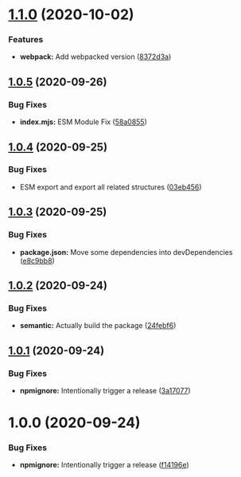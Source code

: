# [1.1.0](https://github.com/zaida04/Quizizz.js/compare/v1.0.5...v1.1.0) (2020-10-02)


### Features

* **webpack:** Add webpacked version ([8372d3a](https://github.com/zaida04/Quizizz.js/commit/8372d3aaa69d4a301bba3c86eeb6ab016c08ff32))

## [1.0.5](https://github.com/zaida04/Quizizz.js/compare/v1.0.4...v1.0.5) (2020-09-26)


### Bug Fixes

* **index.mjs:** ESM Module Fix ([58a0855](https://github.com/zaida04/Quizizz.js/commit/58a0855b12dc7094b28c6020e1be79fb16a97f79))

## [1.0.4](https://github.com/zaida04/Quizizz.js/compare/v1.0.3...v1.0.4) (2020-09-25)


### Bug Fixes

* ESM export and export all related structures ([03eb456](https://github.com/zaida04/Quizizz.js/commit/03eb4565a6b641f8db685333e8e6cd7e1bce016a))

## [1.0.3](https://github.com/zaida04/Quizizz.js/compare/v1.0.2...v1.0.3) (2020-09-25)


### Bug Fixes

* **package.json:** Move some dependencies into devDependencies ([e8c9bb8](https://github.com/zaida04/Quizizz.js/commit/e8c9bb8cf334d373f243e83921e35b44293acd10))

## [1.0.2](https://github.com/zaida04/Quizizz.js/compare/v1.0.1...v1.0.2) (2020-09-24)


### Bug Fixes

* **semantic:** Actually build the package ([24febf6](https://github.com/zaida04/Quizizz.js/commit/24febf6303b3f02568603d76a8df3550824a7a26))

## [1.0.1](https://github.com/zaida04/Quizizz.js/compare/v1.0.0...v1.0.1) (2020-09-24)


### Bug Fixes

* **npmignore:** Intentionally trigger a release ([3a17077](https://github.com/zaida04/Quizizz.js/commit/3a17077db58a2a1ace617abe83bcf0af4f2b30a3))

# 1.0.0 (2020-09-24)


### Bug Fixes

* **npmignore:** Intentionally trigger a release ([f14196e](https://github.com/zaida04/Quizizz.js/commit/f14196e73a3927ea10eccb49d2b074e4376160a0))
